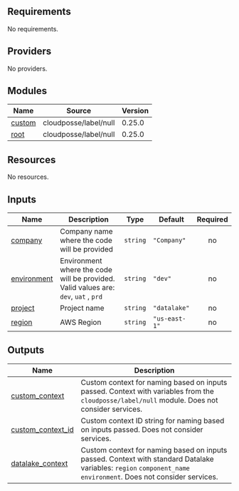 ## Requirements

No requirements.

## Providers

No providers.

## Modules

| Name | Source | Version |
|------|--------|---------|
| <a name="module_custom"></a> [custom](#module\_custom) | cloudposse/label/null | 0.25.0 |
| <a name="module_root"></a> [root](#module\_root) | cloudposse/label/null | 0.25.0 |

## Resources

No resources.

## Inputs

| Name | Description | Type | Default | Required |
|------|-------------|------|---------|:--------:|
| <a name="input_company"></a> [company](#input\_company) | Company name where the code will be provided | `string` | `"Company"` | no |
| <a name="input_environment"></a> [environment](#input\_environment) | Environment where the code will be provided. Valid values are: `dev`, `uat` , `prd` | `string` | `"dev"` | no |
| <a name="input_project"></a> [project](#input\_project) | Project name | `string` | `"datalake"` | no |
| <a name="input_region"></a> [region](#input\_region) | AWS Region | `string` | `"us-east-1"` | no |

## Outputs

| Name | Description |
|------|-------------|
| <a name="output_custom_context"></a> [custom\_context](#output\_custom\_context) | Custom context for naming based on inputs passed. Context with variables from the `cloudposse/label/null` module. Does not consider services. |
| <a name="output_custom_context_id"></a> [custom\_context\_id](#output\_custom\_context\_id) | Custom context ID string for naming based on inputs passed. Does not consider services. |
| <a name="output_datalake_context"></a> [datalake\_context](#output\_datalake\_context) | Custom context for naming based on inputs passed. Context with standard Datalake variables: `region` `component_name` `environment`. Does not consider services. |
